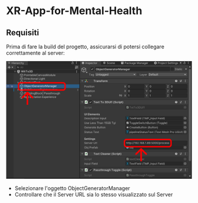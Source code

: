 # XR-App-for-Mental-Health

## Requisiti

Prima di fare la build del progetto, assicurarsi di potersi collegare correttamente al server:

![Screenshot dell'editor di UNITY](./serverURLimage.png)

- Selezionare l'oggetto ObjectGeneratorManager
- Controllare che il Server URL sia lo stesso visualizzato sul Server
